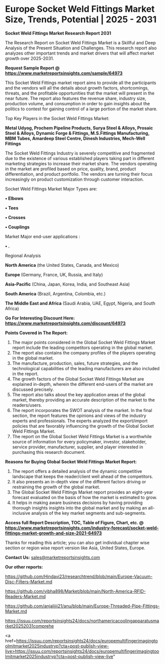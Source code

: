 # Europe Socket Weld Fittings Market Size, Trends, Potential | 2025 - 2031

<strong>Socket Weld Fittings Market Research Report 2031</strong>

The Research Report on Socket Weld Fittings Market is a Skillful and Deep Analysis of the Present Situation and Challenges. This research report also analyzes other important trends and market drivers that will affect market growth over 2025-2031.

<strong>Request Sample Report @ <a href=https://www.marketreportsinsights.com/sample/64973>https://www.marketreportsinsights.com/sample/64973</a></strong>

This Socket Weld Fittings market report aims to provide all the participants and the vendors will all the details about growth factors, shortcomings, threats, and the profitable opportunities that the market will present in the near future. The report also features the revenue share, industry size, production volume, and consumption in order to gain insights about the politics to contest for gaining control of a large portion of the market share.

Top Key Players in the Socket Weld Fittings Market:

<strong>Metal Udyog, Prochem Pipeline Products, Surya Steel & Alloys, Prosaic Steel & Alloys, Dynamic Forge & Fittings, M.S.Fittings Manufacturing, MBM Tubes, Amardeep Steel Centre, Dinesh Industries, Mech-Well Fittings</strong>

The Socket Weld Fittings Industry is severely competitive and fragmented due to the existence of various established players taking part in different marketing strategies to increase their market share. The vendors operating in the market are profiled based on price, quality, brand, product differentiation, and product portfolio. The vendors are turning their focus increasingly on product customization through customer interaction.

Socket Weld Fittings Market Major Types are:

<strong>• Elbows

• Tees

• Crosses

• Couplings</strong>

Market Major end-user applications :

<strong>• .</strong>

Regional Analysis

</u><strong><b>North America</b></strong> (the United States, Canada, and Mexico)

<strong><b>Europe </b></strong>(Germany, France, UK, Russia, and Italy)

<strong><b>Asia-Pacific</b></strong> (China, Japan, Korea, India, and Southeast Asia)

<strong><b>South America</b></strong> (Brazil, Argentina, Colombia, etc.)

<strong><b>The Middle East and Africa</b></strong> (Saudi Arabia, UAE, Egypt, Nigeria, and South Africa)

<strong>Go For Interesting Discount Here: <a href=https://www.marketreportsinsights.com/discount/64973>https://www.marketreportsinsights.com/discount/64973</a></strong>

<strong>Points Covered in The Report:</strong>
<ol>
  <li>The major points considered in the Global Socket Weld Fittings Market report include the leading competitors operating in the global market.</li>
  <li>The report also contains the company profiles of the players operating in the global market.</li>
  <li>The manufacture, production, sales, future strategies, and the technological capabilities of the leading manufacturers are also included in the report.</li>
  <li>The growth factors of the Global Socket Weld Fittings Market are explained in-depth, wherein the different end-users of the market are discussed precisely.</li>
  <li>The report also talks about the key application areas of the global market, thereby providing an accurate description of the market to the readers/users.</li>
  <li>The report incorporates the SWOT analysis of the market. In the final section, the report features the opinions and views of the industry experts and professionals. The experts analyzed the export/import policies that are favorably influencing the growth of the Global Socket Weld Fittings Market.</li>
  <li>The report on the Global Socket Weld Fittings Market is a worthwhile source of information for every policymaker, investor, stakeholder, service provider, manufacturer, supplier, and player interested in purchasing this research document.</li>
</ol>
<strong>Reasons for Buying Global Socket Weld Fittings Market Report:</strong>

<ol>
  <li>The report offers a detailed analysis of the dynamic competitive landscape that keeps the reader/client well ahead of the competitors.</li>
  <li>It also presents an in-depth view of the different factors driving or restraining the growth of the global market.</li>
  <li>The Global Socket Weld Fittings Market report provides an eight-year forecast evaluated on the basis of how the market is estimated to grow.</li>
  <li>It helps in making aware business decisions by having providing thorough insights insights into the global market and by making an all-inclusive analysis of the key market segments and sub-segments.</li>
</ol>
<strong>Access full Report Description, TOC, Table of Figure, Chart, etc. @ <a href=https://www.marketreportsinsights.com/industry-forecast/socket-weld-fittings-market-growth-and-size-2021-64973>https://www.marketreportsinsights.com/industry-forecast/socket-weld-fittings-market-growth-and-size-2021-64973</a></strong>


Thanks for reading this article; you can also get individual chapter wise section or region wise report version like Asia, United States, Europe.

<strong>Contact Us:</strong>
sales@marketreportsinsights.com

<strong>Our other reports:</strong>

<a href=https://github.com/Hindavi23/researchtrend/blob/main/Europe-Vacuum-Disc-Filters-Market.md>https://github.com/Hindavi23/researchtrend/blob/main/Europe-Vacuum-Disc-Filters-Market.md</a>

<a href=https://github.com/vibha898/Market/blob/main/North-America-RFID-Readers-Market.md>https://github.com/vibha898/Market/blob/main/North-America-RFID-Readers-Market.md</a>

<a href=https://github.com/anjaliiii21/anu/blob/main/Europe-Threaded-Pipe-Fittings-Market.md>https://github.com/anjaliiii21/anu/blob/main/Europe-Threaded-Pipe-Fittings-Market.md</a>

<a href=https://issuu.com/reportsinsights24/docs/northamericacoolingapparatusmarket20252031comprehe>https://issuu.com/reportsinsights24/docs/northamericacoolingapparatusmarket20252031comprehe</a>

<a href=https://issuu.com/reportsinsights24/docs/europemultifingerimagingtoolmitmarket2025industryp?cta=post-publish-view-live>https://issuu.com/reportsinsights24/docs/europemultifingerimagingtoolmitmarket2025industryp?cta=post-publish-view-live</a>"
